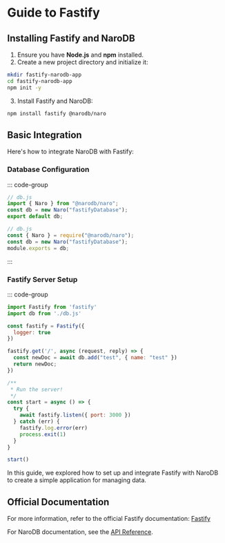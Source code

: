 # Guide to Fastify

## Installing Fastify and NaroDB

1. Ensure you have **Node.js** and **npm** installed.
2. Create a new project directory and initialize it:

```bash
mkdir fastify-narodb-app
cd fastify-narodb-app
npm init -y
```

3. Install Fastify and NaroDB:

```bash
npm install fastify @narodb/naro
```

## Basic Integration

Here's how to integrate NaroDB with Fastify:

### Database Configuration

::: code-group

```ts [ESM]
// db.js
import { Naro } from "@narodb/naro";
const db = new Naro("fastifyDatabase");
export default db;
```

```js [CJS]
// db.js
const { Naro } = require("@narodb/naro");
const db = new Naro("fastifyDatabase");
module.exports = db;
```
:::

### Fastify Server Setup


::: code-group
```js {9} [EMS]
import Fastify from 'fastify'
import db from './db.js'

const fastify = Fastify({
  logger: true
})

fastify.get('/', async (request, reply) => {
  const newDoc = await db.add("test", { name: "test" })
  return newDoc;
})

/**
 * Run the server!
 */
const start = async () => {
  try {
    await fastify.listen({ port: 3000 })
  } catch (err) {
    fastify.log.error(err)
    process.exit(1)
  }
}

start()
```

In this guide, we explored how to set up and integrate Fastify with NaroDB to create a simple application for
managing data.


## Official Documentation

For more information, refer to the official Fastify documentation: [Fastify](https://fastify.dev/)

For NaroDB documentation, see the [API Reference](/api-reference/get).
